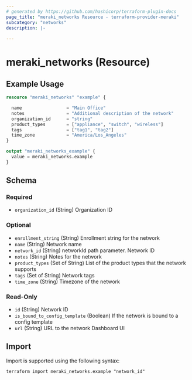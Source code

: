 ```yaml
---
# generated by https://github.com/hashicorp/terraform-plugin-docs
page_title: "meraki_networks Resource - terraform-provider-meraki"
subcategory: "networks"
description: |-
  
---
```


# meraki_networks (Resource)



## Example Usage

```terraform
resource "meraki_networks" "example" {

  name                 = "Main Office"
  notes                = "Additional description of the network"
  organization_id      = "string"
  product_types        = ["appliance", "switch", "wireless"]
  tags                 = ["tag1", "tag2"]
  time_zone            = "America/Los_Angeles"
}

output "meraki_networks_example" {
  value = meraki_networks.example
}
```

<!-- schema generated by tfplugindocs -->
## Schema

### Required

- `organization_id` (String) Organization ID

### Optional

- `enrollment_string` (String) Enrollment string for the network
- `name` (String) Network name
- `network_id` (String) networkId path parameter. Network ID
- `notes` (String) Notes for the network
- `product_types` (Set of String) List of the product types that the network supports
- `tags` (Set of String) Network tags
- `time_zone` (String) Timezone of the network

### Read-Only

- `id` (String) Network ID
- `is_bound_to_config_template` (Boolean) If the network is bound to a config template
- `url` (String) URL to the network Dashboard UI

## Import

Import is supported using the following syntax:

```shell
terraform import meraki_networks.example "network_id"
```
